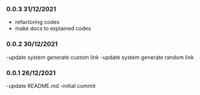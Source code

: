 ### 0.0.3 31/12/2021
 - refactoring codes
 - make docs to explained codes
### 0.0.2 30/12/2021
 -update system generate custom link
 -update system generate random link
### 0.0.1 26/12/2021
 -update README.md
 -initial commit
